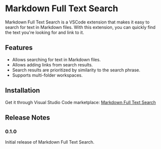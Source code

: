 # Markdown Full Text Search

Markdown Full Text Search is a VSCode extension that makes it easy to search for text in Markdown files. With this extension, you can quickly find the text you're looking for and link to it.

## Features

- Allows searching for text in Markdown files.
- Allows adding links from search results.
- Search results are prioritized by similarity to the search phrase.
- Supports multi-folder workspaces.

## Installation

Get it through Visual Studio Code marketplace: [Markdown Full Text Search](https://marketplace.visualstudio.com/items?itemName=AlexandriteSoftware.markdown-search)

## Release Notes

### 0.1.0

Initial release of Markdown Full Text Search.
